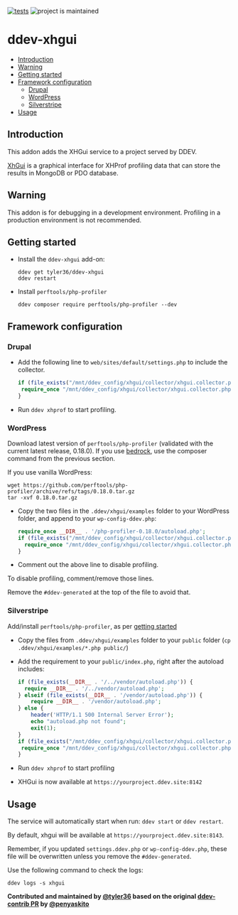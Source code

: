 [![tests](https://github.com/ddev/ddev-addon-template/actions/workflows/tests.yml/badge.svg)](https://github.com/ddev/ddev-addon-template/actions/workflows/tests.yml) ![project is maintained](https://img.shields.io/maintenance/yes/2024.svg)

# ddev-xhgui <!-- omit in toc -->

- [Introduction](#introduction)
- [Warning](#warning)
- [Getting started](#getting-started)
- [Framework configuration](#framework-configuration)
   - [Drupal](#drupal)
   - [WordPress](#wordpress)
   - [Silverstripe](#silverstripe)
- [Usage](#usage)

## Introduction

This addon adds the XHGui service to a project served by DDEV.

[XhGui](https://github.com/perftools/xhgui) is a graphical interface for XHProf profiling data that can store the results in MongoDB or PDO database.

## Warning

This addon is for debugging in a development environment.
Profiling in a production environment is not recommended.

## Getting started

- Install the `ddev-xhgui` add-on:

  ```shell
  ddev get tyler36/ddev-xhgui
  ddev restart
  ```

- Install `perftools/php-profiler`

   ```shell
   ddev composer require perftools/php-profiler --dev
   ```

## Framework configuration

### Drupal

- Add the following line to `web/sites/default/settings.php` to include the collector.

   ```php
   if (file_exists("/mnt/ddev_config/xhgui/collector/xhgui.collector.php")) {
    require_once "/mnt/ddev_config/xhgui/collector/xhgui.collector.php";
   }
   ```

- Run `ddev xhprof` to start profiling.

### WordPress

Download latest version of `perftools/php-profiler` (validated with the current latest release, 0.18.0).
If you use [bedrock](https://roots.io/bedrock/), use the composer command from the previous section.

If you use vanilla WordPress:

   ```shell
   wget https://github.com/perftools/php-profiler/archive/refs/tags/0.18.0.tar.gz
   tar -xvf 0.18.0.tar.gz
   ```

- Copy the two files in the `.ddev/xhgui/examples` folder to your WordPress folder, and append to your `wp-config-ddev.php`:

   ```php
   require_once __DIR__ . '/php-profiler-0.18.0/autoload.php';
   if (file_exists("/mnt/ddev_config/xhgui/collector/xhgui.collector.php")) {
     require_once "/mnt/ddev_config/xhgui/collector/xhgui.collector.php";
   }
   ```

- Comment out the above line to disable profiling.

To disable profiling, comment/remove those lines.

Remove the `#ddev-generated` at the top of the file to avoid that.

### Silverstripe

Add/install `perftools/php-profiler`, as per [getting started](#getting-started)

- Copy the files from `.ddev/xhgui/examples` folder to your `public` folder (`cp .ddev/xhgui/examples/*.php public/`)
- Add the requirement to your `public/index.php`, right after the autoload includes:

  ```php
  if (file_exists(__DIR__ . '/../vendor/autoload.php')) {
    require __DIR__ . '/../vendor/autoload.php';
  } elseif (file_exists(__DIR__ . '/vendor/autoload.php')) {
      require __DIR__ . '/vendor/autoload.php';
  } else {
      header('HTTP/1.1 500 Internal Server Error');
      echo "autoload.php not found";
      exit(1);
  }
  if (file_exists("/mnt/ddev_config/xhgui/collector/xhgui.collector.php")) {
   require_once "/mnt/ddev_config/xhgui/collector/xhgui.collector.php";
  }
  ```

- Run `ddev xhprof` to start profiling
- XHGui is now available at `https://yourproject.ddev.site:8142`

## Usage

The service will automatically start when run: `ddev start` or `ddev restart`.

By default, xhgui will be available at `https://yourproject.ddev.site:8143`.

Remember, if you updated `settings.ddev.php` or `wp-config-ddev.php`, these file will be overwritten unless you remove the `#ddev-generated`.

Use the following command to check the logs:

   ```shell
   ddev logs -s xhgui
   ```

**Contributed and maintained by [@tyler36](https://github.com/tyler36) based on the original [ddev-contrib PR](https://github.com/ddev/ddev-contrib/pull/128) by [@penyaskito](https://github.com/penyaskito)**
